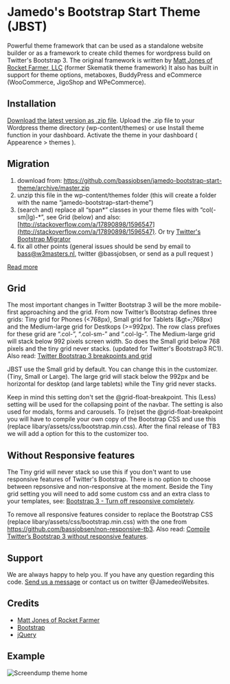 Jamedo's Bootstrap Start Theme (JBST)
=====================================

Powerful theme framework that can be used as a standalone website builder or as a framework to create child themes for wordpress build on Twitter's Bootstrap 3.
The original framework is written by [Matt Jones of Rocket Farmer, LLC](http://rocketfarmer.net/) (former Skematik theme framework)
It also has built in support for theme options, metaboxes, BuddyPress and eCommerce (WooCommerce, JigoShop and WPeCommerce).

Installation
------------

[Download the latest version as .zip file](https://github.com/bassjobsen/jamedo-bootstrap-start-theme/archive/master.zip). Upload the .zip file to your Wordpress theme directory (wp-content/themes) or use Install theme function in your dashboard.
Activate the theme in your dashboard ( Appearence > themes ).

Migration
---------

1. download from: https://github.com/bassjobsen/jamedo-bootstrap-start-theme/archive/master.zip
2. unzip this file in the wp-content/themes folder (this will create a folder with the name “jamedo-bootstrap-start-theme”)
3. (search and) replace all “span*” classes in your theme files with “col(-sm|lg)-*”, see Grid (below) and also: [http://stackoverflow.com/a/17890898/1596547](http://stackoverflow.com/a/17890898/1596547). Or try [Twitter's Bootstrap Migrator](http://bootstrapmigrator.w3masters.nl/)
4. fix all other points (general issues should be send by email to bass@w3masters.nl, twitter @bassjobsen, or send as a pull request )

[Read more](http://bassjobsen.weblogs.fm/migrate_skematik_to_twitter_bootstrap3/)

Grid
----
The most important changes in Twitter Bootstrap 3 will be the more mobile-first approaching and the grid. From now Twitter’s Bootstrap defines three grids: Tiny grid for Phones (&lt;768px), Small grid for Tablets (&gt=;768px) and the Medium-large grid for Destkops (&gt;=992px). The row class prefixes for these grid are “.col-”, “.col-sm-” and “.col-lg-”. The Medium-large grid will stack below 992 pixels screen width. So does the Small grid below 768 pixels and the tiny grid never stacks. (updated for Twitter's Bootstrap3 RC1). Also read: [Twitter Bootstrap 3 breakpoints and grid](http://bassjobsen.weblogs.fm/twitter-bootstrap-3-breakpoints-and-grid/)

JBST use the Small grid by default. You can change this in the customizer. (Tiny, Small or Large). The large grid will stack below the 992px and be horizontal for desktop (and large tablets) while the Tiny grid never stacks.

Keep in mind this setting don't set the @grid-float-breakpoint. This (Less) setting will be used for the collapsing point of the navbar. The setting is also used for modals, forms and carousels. To (re)set the @grid-float-breakpoint you will have to compile your own copy of the Bootstrap CSS and use this (replace libary/assets/css/bootstrap.min.css). After the final release of TB3 we will add a option for this to the customizer too.

Without Responsive features
---------------------------
The Tiny grid will never stack so use this if you don't want to use responsive features of Twitter's Bootstrap. There is no option to choose between repsonsive and non-responsive at the moment. Beside the Tiny grid setting you will need to add some custom css and an extra class to your templates, see: [Bootstrap 3 - Turn off responsive completely](http://stackoverflow.com/questions/18146476/bootstrap-3-turn-off-responsive-completely/18185520).

To remove all responsive features consider to replace the Bootstrap CSS (replace libary/assets/css/bootstrap.min.css) with the one from
https://github.com/bassjobsen/non-responsive-tb3. Also read: [Compile Twitter’s Bootstrap 3 without responsive features](http://bassjobsen.weblogs.fm/compile-twitters-bootstrap-3-without-responsive-features/).

Support
-------

We are always happy to help you. If you have any question regarding this code. [Send us a message](http://www.jamedowebsites.nl/contact/) or contact us on twitter @JamedeoWebsites.

Credits
-------

* [Matt Jones of Rocket Farmer](http://rocketfarmer.net/)
* [Bootstrap](http://twitter.github.com/bootstrap/)
* [jQuery](http://www.jquery.com/)

Example
-------
![Screendump theme home](http://bassjobsen.weblogs.fm/wp-content/uploads/2013/07/jamedotheme.png)
